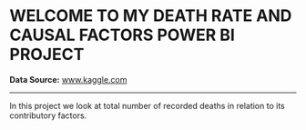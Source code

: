 # WELCOME TO MY DEATH RATE AND CAUSAL FACTORS POWER BI PROJECT
**Data Source:** www.kaggle.com
_______________________________________________________________________________________________________________________________________________________________
In this project we look at total number of recorded deaths in relation to its contributory factors.
